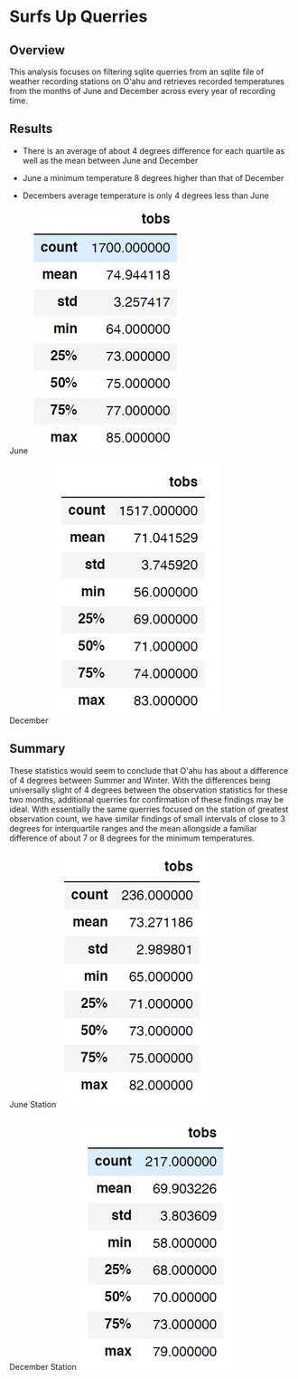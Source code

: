 # Surfs Up Querries


## Overview

This analysis focuses on filtering sqlite querries from an sqlite file of weather recording stations on O'ahu and retrieves recorded temperatures from the months of June and December across every year of recording time.

## Results

* There is an average of about 4 degrees difference for each quartile as well as the mean between June and December

* June a minimum temperature 8 degrees higher than that of December

* Decembers average temperature is only 4 degrees less than June

June
![alt text](Images/June.PNG)

December
![alt text](Images/December.PNG)

## Summary

These statistics would seem to conclude that O'ahu has about a difference of 4 degrees between Summer and Winter. With the differences being universally slight of 4 degrees between the observation statistics for these two months, additional querries for confirmation of these findings may be ideal. With essentially the same querries focused on the station of greatest observation count, we have similar findings of small intervals of close to 3 degrees for interquartile ranges and the mean allongside a familiar difference of about 7 or 8 degrees for the minimum temperatures.

June Station
![alt text](Images/June_Station.PNG)

December Station
![alt text](Images/December_Station.PNG)
